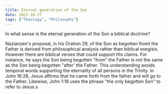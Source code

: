 ```yaml
---
title: Eternal generation of the Son
date: 2021-10-27
tags: ["Theology", "Philosophy"]
---
```


In what sense is the eternal generation of the Son a biblical doctrine?

Nazianzen's proposal, in his Oration 29, of the Son as begotten fromt the Father is derived from philosophical analysis rather than biblical exegisis. However there are biblical verses that could support His claims. For instance, he says the Son being begotten "from" the Father is not the same as the Son being begotten "after' the Father. This understanding avoids temporal words supporting the eternality of all persons in the Trinity. In John 16:28, Jesus affirms that he came forth from the father and will go to the Father. Likewise, John 1:18 uses the phrase "the only begotten Son" to refer to Jesus.s

